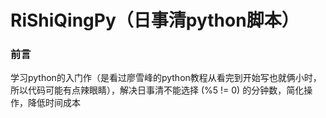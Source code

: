 # RiShiQingPy（日事清python脚本）

### 前言

学习python的入门作（是看过廖雪峰的python教程从看完到开始写也就俩小时，所以代码可能有点辣眼睛），解决日事清不能选择 (%5 != 0) 的分钟数，简化操作，降低时间成本
